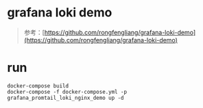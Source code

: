 # grafana loki demo

> 参考：[https://github.com/rongfengliang/grafana-loki-demo](https://github.com/rongfengliang/grafana-loki-demo)

# run

```shell script
docker-compose build
docker-compose -f docker-compose.yml -p grafana_promtail_loki_nginx_demo up -d
```
